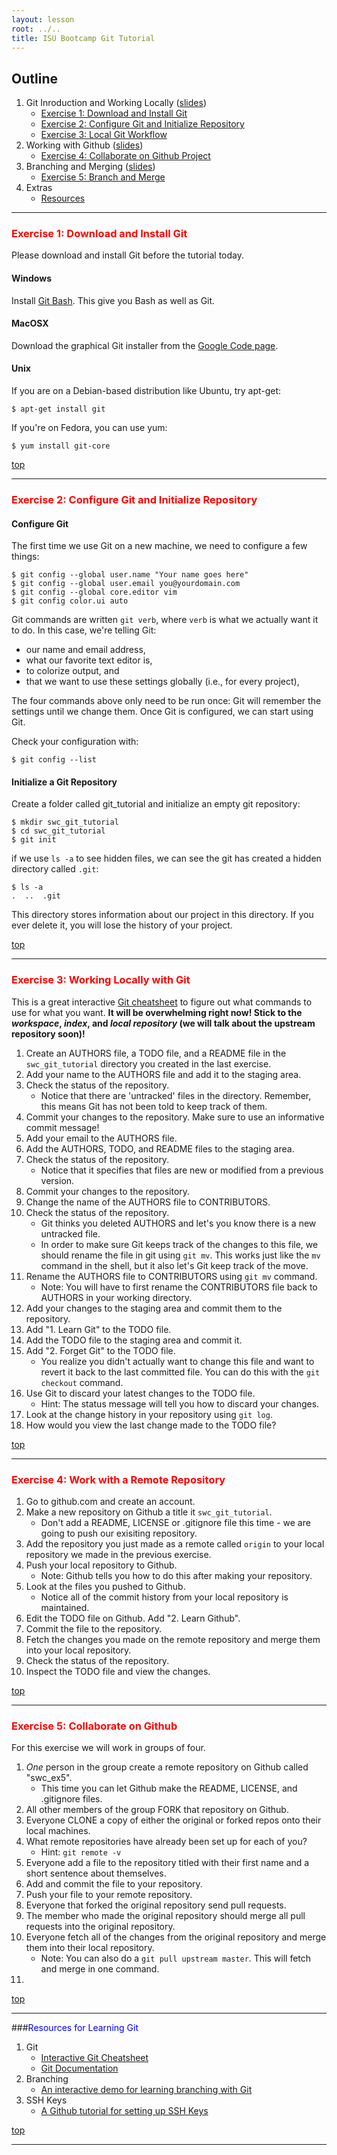 ```yaml
---
layout: lesson
root: ../..
title: ISU Bootcamp Git Tutorial
---
```

## <a name="top"></a>Outline

1. Git Inroduction and Working Locally ([slides](http://mollygibson.github.io/2014-01-08-iastate/lessons/swc-git/slides/01-Introduction/01-GitIntroduction.pdf))
   * [Exercise 1: Download and Install Git](#install) 
   * [Exercise 2: Configure Git and Initialize Repository](#configure-git-and-initialize-repository)
   * [Exercise 3: Local Git Workflow](#local-git-workflow)
3. Working with Github ([slides](http://mollygibson.github.io/2014-01-08-iastate/lessons/swc-git/slides/02-Github/02-Github.pdf))
   * [Exercise 4: Collaborate on Github Project](#collaborate-on-github)     
4. Branching and Merging ([slides](http://mollygibson.github.io/2014-01-08-iastate/lessons/swc-git/slides/03-Branching/03-Branching.pdf)) 
   * [Exercise 5: Branch and Merge](#branch-merge)
5. Extras
   * [Resources](#resources)
  
---   
   
### <a name="install"></a><font color='red'>Exercise 1: Download and Install Git</font>

Please download and install Git before the tutorial today. 

#### Windows
Install [Git Bash](http://msysgit.github.io/). This give you Bash as well as Git.
#### MacOSX
Download the graphical Git installer from the [Google Code page](http://code.google.com/p/git-osx-installer).
#### Unix
If you are on a Debian-based distribution like Ubuntu, try apt-get:

```
$ apt-get install git
```

If you're on Fedora, you can use yum:

```
$ yum install git-core
```
[top](#top)

---
### <a name="configure-git-and-initialize-repository"></a><font color='red'>Exercise 2: Configure Git and Initialize Repository</font>

#### Configure Git
The first time we use Git on a new machine, we need to configure a few things:

```
$ git config --global user.name "Your name goes here"
$ git config --global user.email you@yourdomain.com
$ git config --global core.editor vim
$ git config color.ui auto
```

Git commands are written `git verb`,
where `verb` is what we actually want it to do.
In this case,
we're telling Git:

*   our name and email address,
*   what our favorite text editor is,
*   to colorize output, and
*   that we want to use these settings globally (i.e., for every project),

The four commands above only need to be run once:
Git will remember the settings until we change them.
Once Git is configured,
we can start using Git.

Check your configuration with:

```
$ git config --list
```

#### Initialize a Git Repository

Create a folder called git_tutorial and initialize an empty git repository:

```
$ mkdir swc_git_tutorial
$ cd swc_git_tutorial
$ git init
```

if we use `ls -a` to see hidden files, we can see the git has created a hidden directory called `.git`:

```
$ ls -a
.  ..  .git
```

This directory stores information about our project in this directory. If you ever delete it, you will lose the history of your project. 

[top](#top)

---
### <a name="local-git-workflow"></a> <font color='red'>Exercise 3: Working Locally with Git</font>


This is a great interactive [Git cheatsheet](http://ndpsoftware.com/git-cheatsheet.html) to figure out what commands to use for what you want. <b>It will be overwhelming right now! Stick to the <i>workspace</i>, <i>index</i>, and <i>local repository</i> (we will talk about the upstream repository soon)!</b> 


1. Create an AUTHORS file, a TODO file, and a README file in the `swc_git_tutorial` directory you created in the last exercise.
2. Add your name to the AUTHORS file and add it to the staging area.
3. Check the status of the repository.
   * Notice that there are 'untracked' files in the directory. Remember, this means Git has not been told to keep track of them. 
3. Commit your changes to the repository. Make sure to use an informative commit message!
4. Add your email to the AUTHORS file. 
5. Add the AUTHORS, TODO, and README files to the staging area. 
6. Check the status of the repository.
   * Notice that it specifies that files are new or modified from a previous version.
6. Commit your changes to the repository. 
7. Change the name of the AUTHORS file to CONTRIBUTORS.
8. Check the status of the repository.
   * Git thinks you deleted AUTHORS and let's you know there is a new untracked file.
   * In order to make sure Git keeps track of the changes to this file, we should rename the file in git using `git mv`. This works just like the `mv` command in the shell, but it also let's Git keep track of the move.
9. Rename the AUTHORS file to CONTRIBUTORS using `git mv` command.
   * Note: You will have to first rename the CONTRIBUTORS file back to AUTHORS in your working directory. 
10. Add your changes to the staging area and commit them to the repository.
11. Add "1. Learn Git" to the TODO file. 
12. Add the TODO file to the staging area and commit it.
13. Add "2. Forget Git" to the TODO file.
    * You realize you didn't actually want to change this file and want to revert it back to the last committed file. You can do this with the `git checkout` command.
14. Use Git to discard your latest changes to the TODO file. 
    * Hint: The status message will tell you how to discard your changes.
11. Look at the change history in your repository using `git log`.
12. How would you view the last change made to the TODO file? 


[top](#top)

---
### <a name="collaborate-on-github"></a> <font color='red'>Exercise 4: Work with a Remote Repository</font>

1. Go to github.com and create an account.
2. Make a new repository on Github a title it `swc_git_tutorial`.
   * Don't add a README, LICENSE or .gitignore file this time - we are going to push our exisiting repository.
3. Add the repository you just made as a remote called `origin` to your local repository we made in the previous exercise.
4. Push your local repository to Github.
   * Note: Github tells you how to do this after making your repository. 
5. Look at the files you pushed to Github. 
   * Notice all of the commit history from your local repository is maintained. 
6. Edit the TODO file on Github. Add "2. Learn Github".
7. Commit the file to the repository.
8. Fetch the changes you made on the remote repository and merge them into your local repository. 
9. Check the status of the repository. 
10. Inspect the TODO file and view the changes.

[top](#top)

---
### <a name="branch-merge"></a> <font color='red'>Exercise 5: Collaborate on Github</font>

For this exercise we will work in groups of four. 

1. <i>One</i> person in the group create a remote repository on Github called "swc_ex5".
   * This time you can let Github make the README, LICENSE, and .gitignore files.
2. All other members of the group FORK that repository on Github.
3. Everyone CLONE a copy of either the original or forked repos onto their local machines. 
4. What remote repositories have already been set up for each of you?
   * Hint: `git remote -v`
5. Everyone add a file to the repository titled with their first name and a short sentence about themselves. 
6. Add and commit the file to your repository.
7. Push your file to your remote repository.
8. Everyone that forked the original repository send pull requests.
9. The member who made the original repository should merge all pull requests into the original repository.
10. Everyone fetch all of the changes from the original repository and merge them into their local repository. 
       * Note: You can also do a `git pull upstream master`. This will fetch and merge in one command. 
11. 



[top](#top)


---

###<a name="resources"></a><font color='blue'>Resources for Learning Git</font>

1. Git 
   * [Interactive Git Cheatsheet](http://ndpsoftware.com/git-cheatsheet.html)
   * [Git Documentation](http://git-scm.com/doc)
1. Branching
   * [An interactive demo for learning branching with Git](http://pcottle.github.io/learnGitBranching/)
2. SSH Keys
   * [A Github tutorial for setting up SSH Keys](https://help.github.com/articles/generating-ssh-keys)

[top](#top)

---

